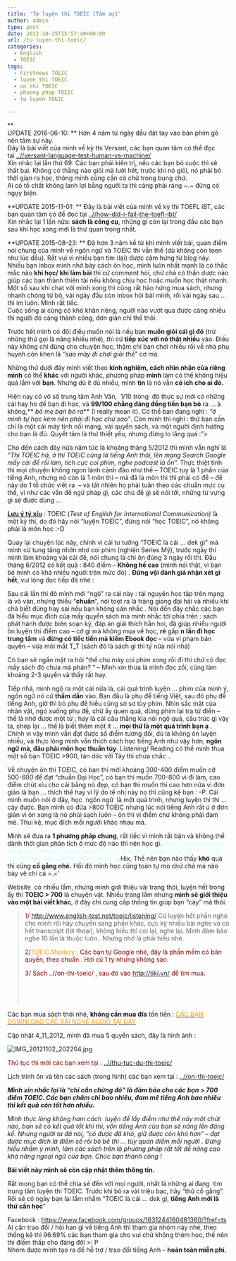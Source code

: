 ```yaml
---
title: 'Tự luyện thi TOEIC [Tâm sự]'
author: admin
type: post
date: 2012-10-25T15:57:40+00:00
url: /tu-luyen-thi-toeic/
categories:
  - English
  - TOEIC
tags:
  - Firstnews TOEIC
  - luyen thi TOEIC
  - on thi TOEIC
  - phuong phap TOEIC
  - tu luyen TOEIC

---
```

**  
UPDATE 2016-06-10: ** Hơn 4 năm từ ngày đầu đặt tay vào bàn phím gõ nên tâm sự này.  
Đây là bài viết của mình về kỳ thi Versant, các bạn quan tâm có thể đọc tại [..//versant-language-test-human-vs-machine/  
][1] Xin nhắc lại lần thứ 69: Các bạn phải kiên trì, nếu các bạn bỏ cuộc thì sẽ thất bại. Không có thằng nào giỏi mà lười hết, trước khi nó giỏi, nó phải bỏ thời gian ra học, thông minh cũng cần có chữ trong bụng chứ.  
Ai có tố chất không lanh lợi bằng người ta thì càng phải ráng ~.~ đừng có ngụy biện.

**UPDATE 2015-11-01: ** Đây là bài viết của mình về kỳ thi TOEFL iBT, các bạn quan tâm có để đọc tại <a href="..//how-did-i-fail-the-toefl-ibt/" target="_blank">..//how-did-i-fail-the-toefl-ibt/<br /> </a>Xin nhắc lại 1 lần nữa: **sách là công cụ**, những gì còn lại trong đầu các bạn sau khi học xong mới là thứ quan trọng nhất.

**UPDATE 2015-08-23: ** Đã hơn 3 năm kể từ khi mình viết bài, quan điểm nói chung của mình về ngôn ngữ và TOEIC thì vẫn thế (dù không còn teen như lúc đầu). Rất vui vì nhiều bạn tìm (lại) được cảm hứng từ blog này.  
Nhiều bạn inbox mình nhờ bày cách ôn học, mình luôn nhất mạnh là có thắc mắc nào **khi học/ khi làm bài** thì cứ comment hỏi, chứ chả có thần dược nào giúp các bạn thành thiên tài nếu không chịu học hoặc muốn học thật nhanh.  
Một số sau khi chat với mình xong thì cũng rất hào hứng mua sách, nhưng nhanh chóng từ bỏ, vài ngày đầu còn inbox hỏi bài mình, rồi vài ngày sau &#8230; thì im luôn. Mình rất tiếc.  
Cuộc sống ai cũng có khó khăn riêng, người nào vượt qua được càng nhiều thì người đó càng thành công, đơn giản chỉ thế thôi.

Trước hết mình có đôi điều muốn nói là nếu bạn **muốn giỏi cái gì đó** (trừ những thứ gọi là năng khiếu nhé), thì cứ **tiếp xúc với nó thật nhiều** vào. Điều này không chỉ đúng cho chuyện học, thậm chí bạn chơi nhiều rồi về nhà phụ huynh còn khen là _&#8220;sao mày đi chơi giỏi thế&#8221;_ cơ mà.

Những thứ dưới đây mình viết theo **kinh nghiệm, cách nhìn nhận của riêng mình** có thể **khác** với người khác, phương pháp **mình** làm có thể không hiệu quả lắm với **bạn**. Nhưng dù ít dù nhiều, mình **tin** là nó vẫn **có ích cho ai đó.**

Hiện nay có vô số trung tâm Anh Văn,  1/10 trong  đó thực sự mới có những cái hay ho để bạn đi học, và **99/100 chẳng đáng đồng tiền bạn bỏ** ra &#8230; à không,** _bố mẹ bạn bỏ ra_** (I really mean it). Có thể bạn đang nghĩ : _&#8220;ờ mình tự học kém nên phải đi học chứ sao&#8221;_. Còn mình thì nghĩ : thứ bạn cần chỉ là một cái máy tính nối mạng, vài quyển sách, và một người định hướng cho bạn là đủ. Quyết tâm là thứ thiết yếu, nhưng đừng lo lắng quá :&#8221;>

Cho đến cách đây nửa năm tức là khoảng tháng 5/2012 thì mình vẫn nghĩ là _&#8220;Thi TOEIC hả, ờ thì TOEIC cũng là tiếng Anh thôi, lên mạng Search Google mấy cái đề rồi làm, tích cực coi phim, nghe podcast là ổn&#8221;._ Thực thiệt tình thì mọi chuyện không ngon lành cành đào như thế &#8211; TOEIC tuy là 1 phần của tiếng Anh, nhưng nó còn là 1 môn thi &#8211; mà đã là môn thi thì phải có đề &#8211; đề này do 1 tổ chức viết ra  &#8211; và tất nhiên họ phải tuân theo các chuẩn mực cụ thể, ví như các vấn đề ngữ pháp gì, các chủ đề gì sẽ nói tới, những từ vựng gì sẽ được dùng &#8230;

**<span style="text-decoration: underline;">Lưu ý tý xíu</span>** : TOEIC (_Test of English for International Communication)_ là một kỳ thi, do đó hãy nói &#8220;luyện TOEIC&#8221;, đừng nói &#8220;học TOEIC&#8221;, nó không phải là môn học :-D

Quay lại chuyện lúc nãy, chính vì cái tư tưởng &#8220;TOEIC là cái &#8230; dek gì&#8221; mà mình cứ tung tăng nhởn nhơ coi phim (nghiện Series Mỹ), trước ngày thi mình làm khoảng vài cái đề, nói chung là chỉ ôn đúng 3 ngày rồi thi. Đầu tháng 6/2012 có kết quả : 840 điểm &#8211; **Không hề cao** (mình nói thật, vì bạn bè mình có khá nhiều người trên mức đó) . **Đừng vội đánh giá nhận xét gì hết**, vui lòng đọc tiếp đã nhé :

Sau cái lần thi đó mình mới &#8220;ngộ&#8221; ra cái này : tài nguyên học tập trên mạng là vô vàn, nhưng thiếu &#8220;**chuẩn**&#8220;, nói toẹt ra là tràng giang đại hải và nhiều khi chả biết đúng hay sai nếu bạn không cân nhắc . Nói đến đây chắc các bạn đã hiểu mục đích của mấy quyển sách mà mình nhắc tới phía trên : sách phát hành được biên soạn kỹ, đáp án giải thích hẳn hoi, đã giúp nhiều người ôn luyện thi điểm cao &#8211; cớ gì mà không mua về học, **rẻ** gấp **n** **lần đi học trung tâm** và **đừng có tiếc tiền mà kiếm Ebook đọc** &#8211; vừa vi phạm bản quyền &#8211; vừa mỏi mắt T_T (sách đó là sách gì thì tý nữa nói nhá)

Có bạn sẽ ngẩn mặt ra hỏi &#8220;thế chú mày coi phim xong rồi đi thi chứ có đọc mấy sách đó chưa mà phán? &#8221; &#8211; Mình xin thưa là mình đọc zồi, cũng làm khoảng 2-3 quyển và thấy rất hay.

Tiếp nhá, mình ngộ ra một cái nữa là, cái quá trình luyện &#8230; phim của mình ý, ngôn ngữ nó cứ **thấm** **dần** vào. Ban đầu là phụ đề tiếng Việt, sau đó phụ đề tiếng Anh, giờ thì bỏ phụ đề hiểu cũng sơ sơ tùy phim. Nhìn sắc mặt của nhân vật, ngó xuống phụ đề, chữ ấy quen quá, dừng phim lại tra từ điển &#8211; thế là nhớ được một từ ; hay là cái câu thằng kia nói ngộ quá, cấu trúc gì vậy ta, chép lại &#8230; thế là biết thêm một ít &#8230; **mọi thứ là một quá trình bạn ạ** . Chính vì vậy mình vẫn đạt được số điểm tương đối, dù là không ôn luyện nhiều, và thực lòng mình vẫn thích cách học tiếng Anh như vậy hơn, **ngôn ngữ mà, đâu phải môn học thuần túy**. Listening/ Reading có thể mình thua một số bạn TOEIC >900, tán dóc với Tây thì chưa chắc ..

Về chuyện ôn thi TOEIC, có bạn thì mới khoảng 300-400 điểm muốn cỡ 500-600 để đạt &#8220;chuẩn Đại Học&#8221;, có bạn thì muốn 700-800 vì đi làm, cao điểm chút xíu cho cái bằng nó đẹp, có bạn thì muốn thi cao hơn nữa vì đơn giản là bạn &#8230; thích thế hay vì lý do tế nhị này nọ thì cũng kệ bạn : -P. Cái mình muốn nói ở đây, học  ngôn ngữ  là một quá trình, nhưng luyện thi thì &#8230; cày được. Bạn mình có đứa >800 TOEIC nhưng lúc nói tiếng Anh rất ú ớ đơn giản vì ôn xong là nó phủi sạch luôn &#8211; ôn thi vì điểm chứ không phải đam mê. Thui kệ, mục đích mỗi người khác nhau mà.

Mình sẽ đưa ra **1 phương pháp chung**, rất tiếc vì mình rất bận và không thể dành thời gian phân tích ở mức độ nào thì nên học gì. <span style="color: #ccffff;">Mình rất muốn đi dạy tiếng Anh nhưng công ty ngốn hết thời gian rồi (update 2016-06-10, mình còn rất ngu, chuyện này chắc để sau)</span>. Hix. Thế nên bạn nào thấy **khó** quá thì cũng **cố gắng nhé.** Hồi đó mình học cũng toàn tự mò chứ chả ma nào bày vẽ chi cả =.=&#8217;

Website  có nhiều lắm, nhưng mình giới thiệu vài trang thôi, luyện hết trong ấy thì **TOEIC > 700** là chuyện vặt. Nhiều trang lắm nhưng **mình sẽ giới thiệu vào một bài viết khác**, ở đây chỉ cung cấp thông tin giúp bạn &#8220;cày&#8221; mà thôi.

> <span style="color: #800000;">1/ <span style="color: #ff9900;"><a href="http://www.english-test.net/toeic/listening/"><span style="color: #ff9900;">http://www.english-test.net/toeic/listening/</span></a></span> Cứ luyện hết phần nghe cho mình rồi hãy chuyển sang phần khác, cực kỳ nhiều bài nghe và có hết transcript (lời thoại), không hiểu thì coi lại, nghe lại. Mình đảm bảo nghe 10 lần là thuộc luôn . Nhưng nhớ là phải hiểu nhé.</span>
> 
> <span style="color: #800000;">2/<span style="color: #ff9900;">TOEIC Mastery :</span> Các bạn tự Google nhé, đây là phần mềm có bản quyền, theo chuẩn . Hơi cũ 1 tý nhưng không sao. </span>
> 
> <span style="color: #800000;">3/ Sách ..//on-thi-toeic/ , sau đó vào http://tiki.vn/ để tìm mua.</span>
> 
> &nbsp;
> 
> &nbsp;

Các bạn mua sách thôi nhé, **không cần mua đĩa** tốn tiền : <span style="color: #ff9900;"><a href="..//tienganhnhe" target="_blank"><span style="color: #ff9900;">CÁC BẠN DOWNLOAD CÁC BÀI NGHE AUDIO TẠI ĐÂY</span></a></span>

Cập nhật 4\_11\_2012, mình đã mua 5 quyển sách, đây là hình ảnh :


![IMG_20121102_202204.jpg](/wp-content/uploads/2012/10/IMG_20121102_202204.jpg)


<span style="color: #800000;">Thủ tục thi mời các bạn xem tại</span> : <a href="..//thu-tuc-du-thi-toeic/" target="_blank">..//thu-tuc-du-thi-toeic/</a>

Lịch trình ôn và tên các sách (trong hình) các bạn xem tại : <a href="..//on-thi-toeic/" target="_blank">..//on-thi-toeic/</a>

**_Mình xin nhắc lại là &#8220;chỉ cần chừng đó&#8221; là đảm bảo cho các bạn > 700 điểm TOEIC. Các bạn chăm chỉ bao nhiêu, đam mê tiếng Anh bao nhiêu thì kết quả còn tốt hơn nhiều._**

_Mình thực lòng không ham cách  luyện đề lấy điểm như thế này một chút nào, bạn sẽ có kết quả tốt khi thi, vốn tiếng Anh của bạn sẽ nâng lên đáng kể. Nhưng người ta đã nói, &#8220;có được đã khó, giữ được còn khó hơn&#8221; &#8211; đạt được mục đích là điểm số rồi bỏ bê thì &#8230; tùy quan điểm mỗi người . Đừng hiểu nhầm ý mình, làm các sách trên là phương pháp rất tốt để nâng cao khả năng ngoại ngữ của bạn. Chúc bạn thành công !_

**Bài viết này mình sẽ còn cập nhật thêm thông tin.**

Rất mong bạn có thể chia sẻ đến với mọi người, nhất là những ai đang  tìm trung tâm luyện thi TOEIC. Trước khi bỏ ra vài triệu bạc, hãy &#8220;thử cố gắng&#8221;. Rồi sẽ có ngày bạn lại lẩm nhẩm &#8220;TOEIC là cái &#8230; dek gì, **tiếng Anh mới là thứ cần học**&#8221;

Facebook : <https://www.facebook.com/groups/1631244160461360/?fref=ts>  
Ai cần trao đổi / hỏi han gì về tiếng Anh thì tham gia nhóm này nhé, theo thống kê thì 96.69% các bạn tham gia cho vui chứ không thèm học, thế nên thi điểm thấp cho đáng đời >: P  
Nhóm được mình tạo ra để hỗ trợ / trao đổi tiếng Anh &#8211; **hoàn toàn miễn phí.**

&nbsp;

&nbsp;

 [1]: ..//versant-language-test-human-vs-machine/
 [2]: ../wp-content/uploads/2012/10/TOEIC.jpg
